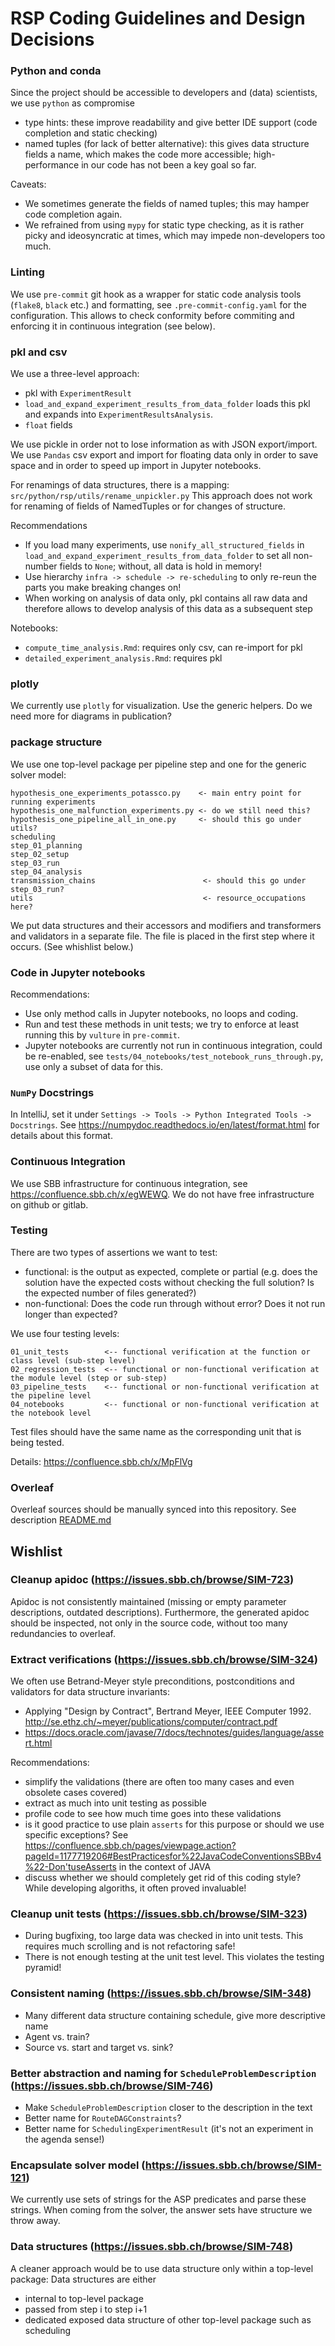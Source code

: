 # RSP Coding Guidelines and Design Decisions


### Python and conda
Since the project should be accessible to developers and (data) scientists, we use `python` as compromise
- type hints: these improve readability and give better IDE support (code completion and static checking)
- named tuples (for lack of better alternative): this gives data structure fields a name, which makes the code more accessible; high-performance in our code has not been a key goal so far.

Caveats:
- We sometimes generate the fields of named tuples; this may hamper code completion again.
- We refrained from using `mypy` for static type checking, as it is rather picky and ideosyncratic at times, which may impede non-developers too much.

### Linting
We use `pre-commit` git hook as a wrapper for static code analysis tools (`flake8`, `black` etc.) and formatting, see `.pre-commit-config.yaml` for the configuration.
This allows to check conformity before commiting and enforcing it in continuous integration (see below).



### pkl and csv
We use a three-level approach:
- pkl with `ExperimentResult`
- `load_and_expand_experiment_results_from_data_folder` loads this pkl and expands into `ExperimentResultsAnalysis`.
- `float` fields

We use pickle in order not to lose information as with JSON export/import.
We use `Pandas` csv export and import for floating data only in order to save space and in order to speed up import in Jupyter notebooks.


For renamings of data structures, there is a mapping:
`src/python/rsp/utils/rename_unpickler.py`
This approach does not work for renaming of fields of NamedTuples or for changes of structure.

Recommendations
- If you load many experiments, use `nonify_all_structured_fields` in `load_and_expand_experiment_results_from_data_folder` to set all non-number fields to `None`; without, all data is hold in memory!
- Use hierarchy `infra -> schedule -> re-scheduling` to only re-reun the parts you make breaking changes on!
- When working on analysis of data only, pkl contains all raw data and therefore allows to develop analysis of this data as a subsequent step

Notebooks:
- `compute_time_analysis.Rmd`: requires only csv, can re-import for pkl
- `detailed_experiment_analysis.Rmd`: requires pkl

### plotly
We currently use `plotly` for visualization. Use the generic helpers. Do we need more for diagrams in publication?

### package structure
We use one top-level package per pipeline step and one for the generic solver model:

    hypothesis_one_experiments_potassco.py    <- main entry point for running experiments
    hypothesis_one_malfunction_experiments.py <- do we still need this?
    hypothesis_one_pipeline_all_in_one.py     <- should this go under utils?
    scheduling
    step_01_planning
    step_02_setup
    step_03_run
    step_04_analysis
    transmission_chains                        <- should this go under step_03_run?
    utils                                      <- resource_occupations here?

We put data structures and their accessors and modifiers and transformers and validators in a separate file. The file is placed in the first step where it occurs. (See whishlist below.)




### Code in Jupyter notebooks

Recommendations:
- Use only method calls in Jupyter notebooks, no loops and coding.
- Run and test these methods in unit tests; we try to enforce at least running this by `vulture` in `pre-commit`.
- Jupyter notebooks are currently not run in continuous integration, could be re-enabled, see `tests/04_notebooks/test_notebook_runs_through.py`, use only a subset of data for this.


### `NumPy` Docstrings
In IntelliJ, set it under `Settings -> Tools -> Python Integrated Tools -> Docstrings`.
See https://numpydoc.readthedocs.io/en/latest/format.html for details about this format.


### Continuous Integration
We use SBB infrastructure for continuous integration, see https://confluence.sbb.ch/x/egWEWQ.
We do not have free infrastructure on github or gitlab.

### Testing

There are two types of assertions we want to test:

- functional: is the output as expected, complete or partial (e.g. does the solution have the expected costs without checking the full solution? Is the expected number of files generated?)
- non-functional: Does the code run through without error? Does it not run longer than expected?

We use four testing levels:

    01_unit_tests        <-- functional verification at the function or class level (sub-step level)
    02_regression_tests  <-- functional or non-functional verification at the module level (step or sub-step)
    03_pipeline_tests    <-- functional or non-functional verification at the pipeline level
    04_notebooks         <-- functional or non-functional verification at the notebook level

Test files should have the same name as the corresponding unit that is being tested.

Details:  https://confluence.sbb.ch/x/MpFlVg


### Overleaf
Overleaf sources should be manually synced into this repository. See description [README.md](doc/overleaf/README.md)


## Wishlist


### Cleanup apidoc (https://issues.sbb.ch/browse/SIM-723)
Apidoc is not consistently maintained (missing or empty parameter descriptions, outdated descriptions).
Furthermore, the generated apidoc should be inspected, not only in the source code, without too many redundancies to overleaf.

### Extract verifications (https://issues.sbb.ch/browse/SIM-324)
We often use Betrand-Meyer style  preconditions, postconditions and validators for data structure invariants:
- Applying "Design by Contract", Bertrand Meyer, IEEE Computer 1992. <http://se.ethz.ch/~meyer/publications/computer/contract.pdf>
- <https://docs.oracle.com/javase/7/docs/technotes/guides/language/assert.html>

Recommendations:
- simplify the validations (there are often too many cases and even obsolete cases covered)
- extract as much into unit testing as possible
- profile code to see how much time goes into these validations
- is it good practice to use plain `asserts` for this purpose or should we use specific exceptions? See <https://confluence.sbb.ch/pages/viewpage.action?pageId=1177719206#BestPracticesfor%22JavaCodeConventionsSBBv4%22-Don'tuseAsserts> in the context of JAVA
- discuss whether we should completely get rid of this coding style? While developing algoriths, it often proved invaluable!

### Cleanup unit tests (https://issues.sbb.ch/browse/SIM-323)
- During bugfixing, too large data was checked in into unit tests. This requires much scrolling and is not refactoring safe!
- There is not enough testing at the unit test level. This violates the testing pyramid!

### Consistent naming (https://issues.sbb.ch/browse/SIM-348)
- Many different data structure containing schedule, give more descriptive name
- Agent vs. train?
- Source vs. start and target vs. sink?


### Better abstraction and naming for `ScheduleProblemDescription` (https://issues.sbb.ch/browse/SIM-746)
- Make `ScheduleProblemDescription` closer to the description in the text
- Better name for `RouteDAGConstraints`?
- Better name for `SchedulingExperimentResult` (it's not an experiment in the agenda sense!)

### Encapsulate solver model (https://issues.sbb.ch/browse/SIM-121)
We currently use sets of strings for the ASP predicates and parse these strings. When coming from the solver, the answer sets have structure we throw away.

### Data structures (https://issues.sbb.ch/browse/SIM-748)
A cleaner approach would be to use data structure only within a top-level package:
Data structures are either
* internal to top-level package
* passed from step i to step i+1
* dedicated exposed data structure of other top-level package such as scheduling
